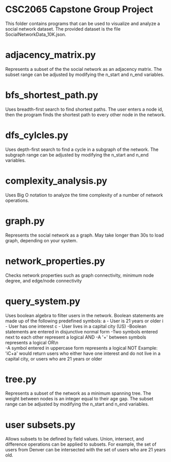 ﻿# CSC2065 Capstone Group Project
This folder contains programs that can be used to visualize and analyze a social network dataset. The provided dataset is the file SocialNetworkData_10K.json.

# adjacency_matrix.py
Represents a subset of the the social network as an adjacency matrix. The subset range can be adjusted by modifying the n_start and n_end variables.

# bfs_shortest_path.py
Uses breadth-first search to find shortest paths. The user enters a node id, then the program finds the shortest path to every other node in the network.

# dfs_cylcles.py
Uses depth-first search to find a cycle in a subgraph of the network. The subgraph range can be adjusted by modifying the n_start and n_end variables.

# complexity_analysis.py
Uses Big O notation to analyze the time complexity of a number of network operations.

# graph.py
Represents the social network as a graph. May take longer than 30s to load graph, depending on your system.

# network_properties.py
Checks network properties such as graph connectivity, minimum node degree, and edge/node connectivity

# query_system.py
Uses boolean algebra to filter users in the network. Boolean statements are made up of the following predefined symbols:
    a - User is 21 years or older
    i - User has one interest
    c - User lives in a capital city (US)
-Boolean statements are entered in disjunctive normal form
-Two symbols entered next to each other represent a logical AND
-A \'+\' between symbols represents a logical OR\n\
-A symbol entered in uppercase form represents a logical NOT
Example: \'iC+a\' would return users who either have one interest and do not live in a capital city, or users who are 21 years or older

# tree.py
Represents a subset of the network as a minimum spanning tree. The weight between nodes is an integer equal to their age gap. The subset range can be adjusted by modifying the n_start and n_end variables.

# user subsets.py
Allows subsets to be defined by field values. Union, intersect, and difference operations can be applied to subsets. For example, the set of users from Denver can be intersected with the set of users who are 21 years old.
